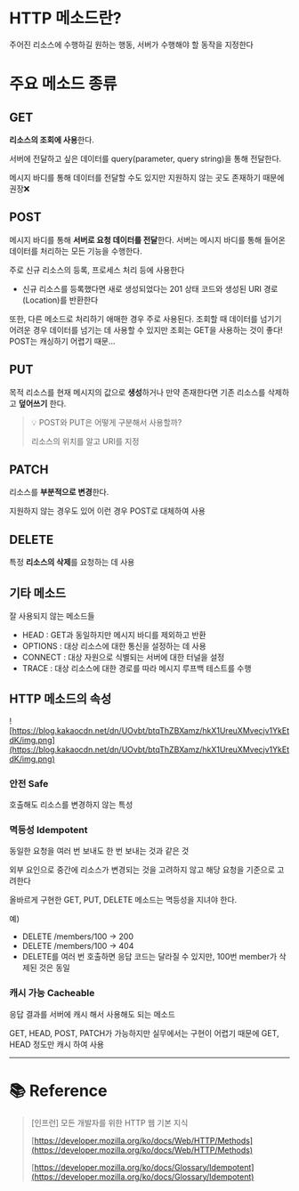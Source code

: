 # **HTTP 메소드란?**

주어진 리소스에 수행하길 원하는 행동, 서버가 수행해야 할 동작을 지정한다

# **주요 메소드 종류**

## **GET**

**리소스의 조회에 사용**한다.

서버에 전달하고 싶은 데이터를 query(parameter, query string)을 통해 전달한다.

메시지 바디를 통해 데이터를 전달할 수도 있지만 지원하지 않는 곳도 존재하기 때문에 권장❌

## **POST**

메시지 바디를 통해 **서버로 요청 데이터를 전달**한다. 서버는 메시지 바디를 통해 들어온 데이터를 처리하는 모든 기능을 수행한다.

주로 신규 리소스의 등록, 프로세스 처리 등에 사용한다

- 신규 리소스를 등록했다면 새로 생성되었다는 201 상태 코드와 생성된 URI 경로(Location)를 반환한다

또한, 다른 메소드로 처리하기 애매한 경우 주로 사용된다. 조회할 때 데이터를 넘기기 어려운 경우 데이터를 넘기는 데 사용할 수 있지만 조회는 GET을 사용하는 것이 좋다! POST는 캐싱하기 어렵기 때문...

## **PUT**

목적 리소스를 현재 메시지의 값으로 **생성**하거나 만약 존재한다면 기존 리소스를 삭제하고 **덮어쓰기** 한다.

> 💡 POST와 PUT은 어떻게 구분해서 사용할까?
> 
> 
> 리소스의 위치를 알고 URI를 지정
> 

## **PATCH**

리소스를 **부분적으로 변경**한다.

지원하지 않는 경우도 있어 이런 경우 POST로 대체하여 사용

## **DELETE**

특정 **리소스의 삭제**를 요청하는 데 사용

## **기타 메소드**

잘 사용되지 않는 메소드들

- HEAD : GET과 동일하지만 메시지 바디를 제외하고 반환
- OPTIONS : 대상 리소스에 대한 통신을 설정하는 데 사용
- CONNECT : 대상 자원으로 식별되는 서버에 대한 터널을 설정
- TRACE : 대상 리소스에 대한 경로를 따라 메시지 루프백 테스트를 수행

## **HTTP 메소드의 속성**

![https://blog.kakaocdn.net/dn/UOvbt/btqThZBXamz/hkX1UreuXMvecjv1YkEtdK/img.png](https://blog.kakaocdn.net/dn/UOvbt/btqThZBXamz/hkX1UreuXMvecjv1YkEtdK/img.png)

### **안전 Safe**

호출해도 리소스를 변경하지 않는 특성

### **멱등성 Idempotent**

동일한 요청을 여러 번 보내도 한 번 보내는 것과 같은 것

외부 요인으로 중간에 리소스가 변경되는 것을 고려하지 않고 해당 요청을 기준으로 고려한다

올바르게 구현한 GET, PUT, DELETE 메소드는 멱등성을 지녀야 한다.

예)

- DELETE /members/100 → 200
- DELETE /members/100 → 404
- DELETE를 여러 번 호출하면 응답 코드는 달라질 수 있지만, 100번 member가 삭제된 것은 동일

### **캐시 가능 Cacheable**

응답 결과를 서버에 캐시 해서 사용해도 되는 메소드

GET, HEAD, POST, PATCH가 가능하지만 실무에서는 구현이 어렵기 때문에 GET, HEAD 정도만 캐시 하여 사용

---

# **📚 Reference**

> [인프런] 모든 개발자를 위한 HTTP 웹 기본 지식
> 
> 
> [https://developer.mozilla.org/ko/docs/Web/HTTP/Methods](https://developer.mozilla.org/ko/docs/Web/HTTP/Methods)
> 
> [https://developer.mozilla.org/ko/docs/Glossary/Idempotent](https://developer.mozilla.org/ko/docs/Glossary/Idempotent)
>